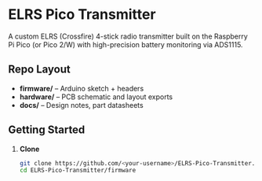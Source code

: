 # ELRS Pico Transmitter

A custom ELRS (Crossfire) 4-stick radio transmitter built on the Raspberry Pi Pico (or Pico 2/W) with high-precision battery monitoring via ADS1115.

## Repo Layout

- **firmware/**  – Arduino sketch + headers
- **hardware/**  – PCB schematic and layout exports
- **docs/**      – Design notes, part datasheets

## Getting Started

1. **Clone**  
   ```bash
   git clone https://github.com/<your-username>/ELRS-Pico-Transmitter.git
   cd ELRS-Pico-Transmitter/firmware
